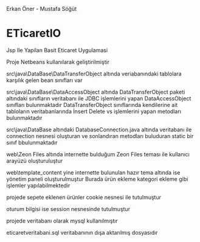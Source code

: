 Erkan Öner - Mustafa Söğüt

# ETicaretIO
Jsp Ile Yapilan Basit Eticaret Uygulamasi

Proje Netbeans kullanılarak geliştirilmiştir

src\java\DataBase\DataTransferObject altında veriabanındaki tablolara karşılık gelen bean sınıfları var

src\java\DataBase\DataAccessObject altında DataTransferObject paketi altındaki sınıfların veritabanı ile JDBC işlemlerini yapan DataAccessObject sınıfları bulunmaktadır
DataTransferObject sınıflarında kendilerine ait tabloların veritabanlarında İnsert Delete vs işlemlerini yapan metodları bulunmaktadır

src\java\DataBase altındaki DatabaseConnection.java altında veritabanı ile connection nesnesi oluşturan ve sonlandıran metodları buluduran static bir sınıf bbulunmaktadır


web\Zeon Files altında internette bulduğum Zeon Files teması ile kullanıcı arayüzü oluşturuluştur

web\template_content yine internette bulunulan hazır tema altında ise yönetim paneli oluşturulmuştur
Burada ürün ekleme kategori ekleme gibi işlemler yapılabilmektedir

projede sepete eklenen ürünler cookie nesnesi ile tutulmuştur

oturum bilgisi ise session nesnesinde tutulmuştur

projede veritabanı olarak mysql kullanılmıştır

eticaretveritabani.sql veritabanının dışa aktarılmış dosyasıdır
